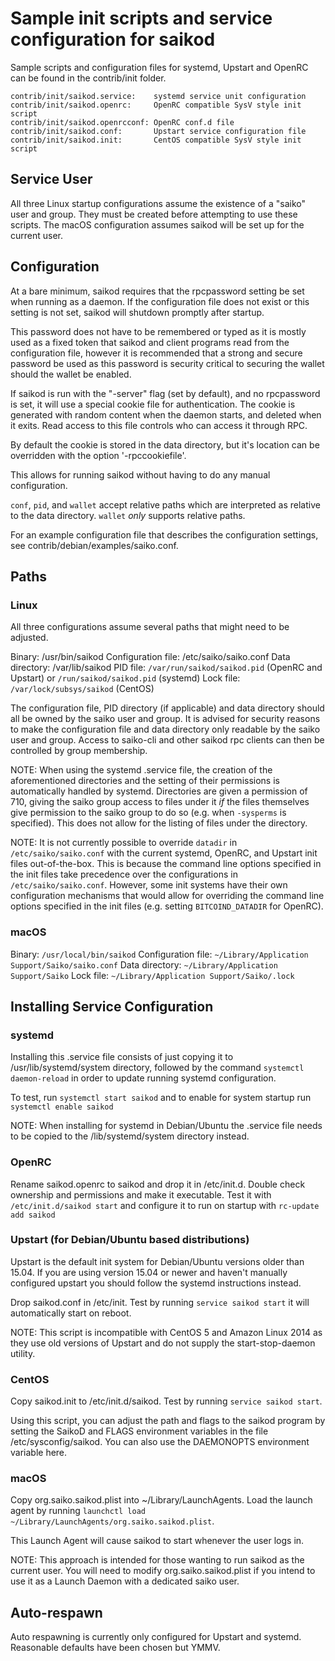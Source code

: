 Sample init scripts and service configuration for saikod
==========================================================

Sample scripts and configuration files for systemd, Upstart and OpenRC
can be found in the contrib/init folder.

    contrib/init/saikod.service:    systemd service unit configuration
    contrib/init/saikod.openrc:     OpenRC compatible SysV style init script
    contrib/init/saikod.openrcconf: OpenRC conf.d file
    contrib/init/saikod.conf:       Upstart service configuration file
    contrib/init/saikod.init:       CentOS compatible SysV style init script

Service User
---------------------------------

All three Linux startup configurations assume the existence of a "saiko" user
and group.  They must be created before attempting to use these scripts.
The macOS configuration assumes saikod will be set up for the current user.

Configuration
---------------------------------

At a bare minimum, saikod requires that the rpcpassword setting be set
when running as a daemon.  If the configuration file does not exist or this
setting is not set, saikod will shutdown promptly after startup.

This password does not have to be remembered or typed as it is mostly used
as a fixed token that saikod and client programs read from the configuration
file, however it is recommended that a strong and secure password be used
as this password is security critical to securing the wallet should the
wallet be enabled.

If saikod is run with the "-server" flag (set by default), and no rpcpassword is set,
it will use a special cookie file for authentication. The cookie is generated with random
content when the daemon starts, and deleted when it exits. Read access to this file
controls who can access it through RPC.

By default the cookie is stored in the data directory, but it's location can be overridden
with the option '-rpccookiefile'.

This allows for running saikod without having to do any manual configuration.

`conf`, `pid`, and `wallet` accept relative paths which are interpreted as
relative to the data directory. `wallet` *only* supports relative paths.

For an example configuration file that describes the configuration settings,
see contrib/debian/examples/saiko.conf.

Paths
---------------------------------

### Linux

All three configurations assume several paths that might need to be adjusted.

Binary:              /usr/bin/saikod
Configuration file:  /etc/saiko/saiko.conf
Data directory:      /var/lib/saikod
PID file:            `/var/run/saikod/saikod.pid` (OpenRC and Upstart) or `/run/saikod/saikod.pid` (systemd)
Lock file:           `/var/lock/subsys/saikod` (CentOS)

The configuration file, PID directory (if applicable) and data directory
should all be owned by the saiko user and group.  It is advised for security
reasons to make the configuration file and data directory only readable by the
saiko user and group.  Access to saiko-cli and other saikod rpc clients
can then be controlled by group membership.

NOTE: When using the systemd .service file, the creation of the aforementioned
directories and the setting of their permissions is automatically handled by
systemd. Directories are given a permission of 710, giving the saiko group
access to files under it _if_ the files themselves give permission to the
saiko group to do so (e.g. when `-sysperms` is specified). This does not allow
for the listing of files under the directory.

NOTE: It is not currently possible to override `datadir` in
`/etc/saiko/saiko.conf` with the current systemd, OpenRC, and Upstart init
files out-of-the-box. This is because the command line options specified in the
init files take precedence over the configurations in
`/etc/saiko/saiko.conf`. However, some init systems have their own
configuration mechanisms that would allow for overriding the command line
options specified in the init files (e.g. setting `BITCOIND_DATADIR` for
OpenRC).

### macOS

Binary:              `/usr/local/bin/saikod`
Configuration file:  `~/Library/Application Support/Saiko/saiko.conf`
Data directory:      `~/Library/Application Support/Saiko`
Lock file:           `~/Library/Application Support/Saiko/.lock`

Installing Service Configuration
-----------------------------------

### systemd

Installing this .service file consists of just copying it to
/usr/lib/systemd/system directory, followed by the command
`systemctl daemon-reload` in order to update running systemd configuration.

To test, run `systemctl start saikod` and to enable for system startup run
`systemctl enable saikod`

NOTE: When installing for systemd in Debian/Ubuntu the .service file needs to be copied to the /lib/systemd/system directory instead.

### OpenRC

Rename saikod.openrc to saikod and drop it in /etc/init.d.  Double
check ownership and permissions and make it executable.  Test it with
`/etc/init.d/saikod start` and configure it to run on startup with
`rc-update add saikod`

### Upstart (for Debian/Ubuntu based distributions)

Upstart is the default init system for Debian/Ubuntu versions older than 15.04. If you are using version 15.04 or newer and haven't manually configured upstart you should follow the systemd instructions instead.

Drop saikod.conf in /etc/init.  Test by running `service saikod start`
it will automatically start on reboot.

NOTE: This script is incompatible with CentOS 5 and Amazon Linux 2014 as they
use old versions of Upstart and do not supply the start-stop-daemon utility.

### CentOS

Copy saikod.init to /etc/init.d/saikod. Test by running `service saikod start`.

Using this script, you can adjust the path and flags to the saikod program by
setting the SaikoD and FLAGS environment variables in the file
/etc/sysconfig/saikod. You can also use the DAEMONOPTS environment variable here.

### macOS

Copy org.saiko.saikod.plist into ~/Library/LaunchAgents. Load the launch agent by
running `launchctl load ~/Library/LaunchAgents/org.saiko.saikod.plist`.

This Launch Agent will cause saikod to start whenever the user logs in.

NOTE: This approach is intended for those wanting to run saikod as the current user.
You will need to modify org.saiko.saikod.plist if you intend to use it as a
Launch Daemon with a dedicated saiko user.

Auto-respawn
-----------------------------------

Auto respawning is currently only configured for Upstart and systemd.
Reasonable defaults have been chosen but YMMV.
